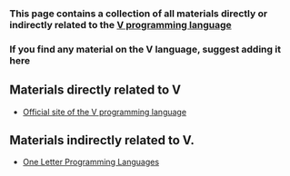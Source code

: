 ### This page contains a collection of all materials directly or indirectly related to the [V programming language](https://vlang.io/)
### If you find any material on the V language, suggest adding it here

## Materials directly related to V

* [Official site of the V programming language](https://vlang.io/)

## Materials indirectly related to V.

* [One Letter Programming Languages](https://beza1e1.tuxen.de/one_letter_proglangs.html)
